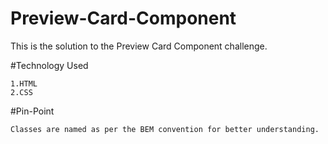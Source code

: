 # Preview-Card-Component
This is the solution to the Preview Card Component challenge.

#Technology Used

    1.HTML
    2.CSS

#Pin-Point 

    Classes are named as per the BEM convention for better understanding.
